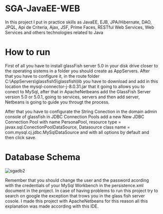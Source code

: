# SGA-JavaEE-WEB
In this project I put in practice skills as JavaEE, EJB, JPA/Hibernate, DAO, JPQL, Api de Criteria, Ajax, JSF, Prime Faces, RESTful Web Services, Web Services and others technologies related to Java
# How to run 
First of all you have to install glassFish server 5.0 in your disk drive closer to the operating sistems in a folder you should create as AppServers. After that you have to configure it, in the route folder C:\AppServers\glassfish5\glassfish\lib you have to download and add in this location the mysql-connector-j-8.0.31.jar that it going to allows you to conect to MySql, after that in ApacheNetbeans add the GlassFish Server version 5.0 or 5.0.1, going to services, servers and then add server, Netbeans is going to guide you througt the process.

After that you have to configurate the String Conection in the domain admin console of glassfish in JDBC Connection Pools add a new New JDBC Connection Pool
with name PersonaPool, resource type = javax.sql.ConectionPoolDataSource, Datasource class name = com.mysql.cj.jdbc.MySqlDataSource and with all options by default and
then click save.

# Database Schema
![sgadb2](https://user-images.githubusercontent.com/94880683/210024192-b31d49f7-51fa-40d5-9cdc-453cf50d9e28.png)

Remember that you should change the user and the password acording with the credentials of your MySql Workbench in the persistence.xml document in the project. In case of having problems to run this project try to search on google the exception that trows you in the glass fish server cosole. I made this project with ApacheNetbeans for this reason all this explanation was made according with this IDE.
 
